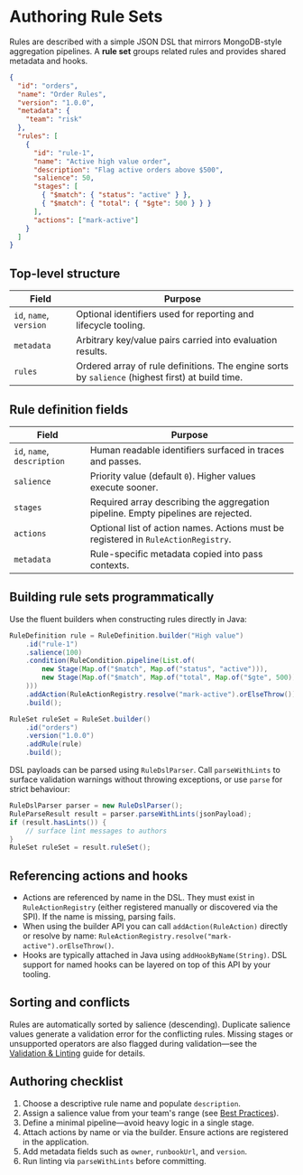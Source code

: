 # Authoring Rule Sets

Rules are described with a simple JSON DSL that mirrors MongoDB-style aggregation pipelines. A **rule set** groups related rules and provides shared metadata and hooks.

```json
{
  "id": "orders",
  "name": "Order Rules",
  "version": "1.0.0",
  "metadata": {
    "team": "risk"
  },
  "rules": [
    {
      "id": "rule-1",
      "name": "Active high value order",
      "description": "Flag active orders above $500",
      "salience": 50,
      "stages": [
        { "$match": { "status": "active" } },
        { "$match": { "total": { "$gte": 500 } } }
      ],
      "actions": ["mark-active"]
    }
  ]
}
```

## Top-level structure

| Field | Purpose |
| --- | --- |
| `id`, `name`, `version` | Optional identifiers used for reporting and lifecycle tooling. |
| `metadata` | Arbitrary key/value pairs carried into evaluation results. |
| `rules` | Ordered array of rule definitions. The engine sorts by `salience` (highest first) at build time. |

## Rule definition fields

| Field | Purpose |
| --- | --- |
| `id`, `name`, `description` | Human readable identifiers surfaced in traces and passes. |
| `salience` | Priority value (default `0`). Higher values execute sooner. |
| `stages` | Required array describing the aggregation pipeline. Empty pipelines are rejected. |
| `actions` | Optional list of action names. Actions must be registered in `RuleActionRegistry`. |
| `metadata` | Rule-specific metadata copied into pass contexts. |

## Building rule sets programmatically

Use the fluent builders when constructing rules directly in Java:

```java
RuleDefinition rule = RuleDefinition.builder("High value")
    .id("rule-1")
    .salience(100)
    .condition(RuleCondition.pipeline(List.of(
        new Stage(Map.of("$match", Map.of("status", "active"))),
        new Stage(Map.of("$match", Map.of("total", Map.of("$gte", 500))))
    )))
    .addAction(RuleActionRegistry.resolve("mark-active").orElseThrow())
    .build();

RuleSet ruleSet = RuleSet.builder()
    .id("orders")
    .version("1.0.0")
    .addRule(rule)
    .build();
```

DSL payloads can be parsed using `RuleDslParser`. Call `parseWithLints` to surface validation warnings without throwing exceptions, or use `parse` for strict behaviour:

```java
RuleDslParser parser = new RuleDslParser();
RuleParseResult result = parser.parseWithLints(jsonPayload);
if (result.hasLints()) {
    // surface lint messages to authors
}
RuleSet ruleSet = result.ruleSet();
```

## Referencing actions and hooks

- Actions are referenced by name in the DSL. They must exist in `RuleActionRegistry` (either registered manually or discovered via the SPI). If the name is missing, parsing fails.
- When using the builder API you can call `addAction(RuleAction)` directly or resolve by name: `RuleActionRegistry.resolve("mark-active").orElseThrow()`.
- Hooks are typically attached in Java using `addHookByName(String)`. DSL support for named hooks can be layered on top of this API by your tooling.

## Sorting and conflicts

Rules are automatically sorted by salience (descending). Duplicate salience values generate a validation error for the conflicting rules. Missing stages or unsupported operators are also flagged during validation—see the [Validation & Linting](validation.md) guide for details.

## Authoring checklist

1. Choose a descriptive rule name and populate `description`.
2. Assign a salience value from your team's range (see [Best Practices](best-practices.md)).
3. Define a minimal pipeline—avoid heavy logic in a single stage.
4. Attach actions by name or via the builder. Ensure actions are registered in the application.
5. Add metadata fields such as `owner`, `runbookUrl`, and `version`.
6. Run linting via `parseWithLints` before committing.
